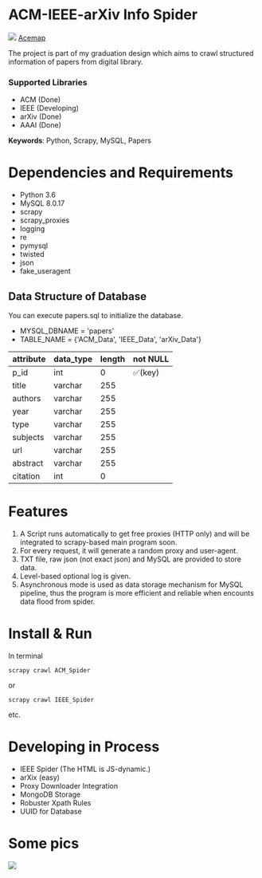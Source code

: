 # ACM-IEEE-arXiv Info Spider

![](https://github.com/xyjigsaw/ACM-IEEE-arXiv-Spider/blob/master/acemap.ico)
[Acemap](https://www.Acemap.info)

The project is part of my graduation design which aims to crawl structured information of papers from digital library.

### Supported Libraries
- ACM (Done)
- IEEE (Developing)
- arXiv (Done)
- AAAI (Done)

**Keywords**: Python, Scrapy, MySQL, Papers

# Dependencies and Requirements

- Python 3.6
- MySQL 8.0.17
- scrapy
- scrapy_proxies
- logging
- re
- pymysql
- twisted
- json
- fake_useragent

## Data Structure of Database
You can execute papers.sql to initialize the database.

- MYSQL_DBNAME = 'papers'
- TABLE_NAME = {'ACM_Data', 'IEEE_Data', 'arXiv_Data'}



attribute | data_type | length | not NULL 
---|---|---|---
p_id | int | 0 | :white_check_mark:(key) | 
title | varchar | 255
authors | varchar | 255
year | varchar | 255
type | varchar | 255
subjects | varchar | 255
url | varchar | 255
abstract | varchar | 255
citation | int | 0


# Features
1. A Script runs automatically to get free proxies (HTTP only) and will be integrated to scrapy-based main program soon.
2. For every request, it will generate a random proxy and user-agent.
3. TXT file, raw json (not exact json) and MySQL are provided to store data.
4. Level-based optional log is given.  
5. Asynchronous mode is used as data storage mechanism for MySQL pipeline, thus the program is more efficient and reliable when encounts data flood from spider.

# Install & Run

In terminal

```
scrapy crawl ACM_Spider
```
or
```
scrapy crawl IEEE_Spider
```
etc.

# Developing in Process

- IEEE Spider (The HTML is JS-dynamic.)
- arXix (easy)
- Proxy Downloader Integration
- MongoDB Storage
- Robuster Xpath Rules
- UUID for Database

# Some pics
![](https://github.com/xyjigsaw/ACM-IEEE-arXiv-Spider/blob/master/MySQL-Spider.png)